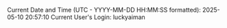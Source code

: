 Current Date and Time (UTC - YYYY-MM-DD HH:MM:SS formatted): 2025-05-10 20:57:10
Current User's Login: luckyaiman
